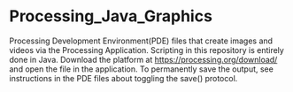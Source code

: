 # Processing_Java_Graphics
Processing Development Environment(PDE) files that create images and videos via the Processing Application. Scripting in this repository is entirely done in Java. Download the platform at https://processing.org/download/ and open the file in the application. To permanently save the output, see instructions in the PDE files about toggling the save() protocol.
